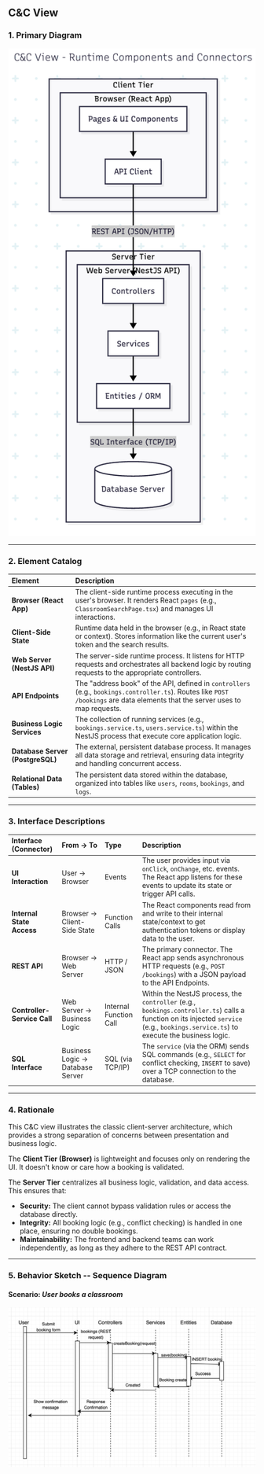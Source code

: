 ## C&C View

### 1. Primary Diagram

![UML Component Diagram - CQC View](C&C.png)

---

### 2. Element Catalog

| Element | Description |
| :--- | :--- |
| **Browser (React App)** | The client-side runtime process executing in the user's browser. It renders React `pages` (e.g., `ClassroomSearchPage.tsx`) and manages UI interactions. |
| **Client-Side State** | Runtime data held in the browser (e.g., in React state or context). Stores information like the current user's token and the search results. |
| **Web Server (NestJS API)** | The server-side runtime process. It listens for HTTP requests and orchestrates all backend logic by routing requests to the appropriate controllers. |
| **API Endpoints** | The "address book" of the API, defined in `controllers` (e.g., `bookings.controller.ts`). Routes like `POST /bookings` are data elements that the server uses to map requests. |
| **Business Logic Services** | The collection of running services (e.g., `bookings.service.ts`, `users.service.ts`) within the NestJS process that execute core application logic. |
| **Database Server (PostgreSQL)** | The external, persistent database process. It manages all data storage and retrieval, ensuring data integrity and handling concurrent access. |
| **Relational Data (Tables)** | The persistent data stored within the database, organized into tables like `users`, `rooms`, `bookings`, and `logs`. |

---

### 3. Interface Descriptions

| Interface (Connector) | From &rarr; To | Type | Description |
| :--- | :--- | :--- | :--- |
| **UI Interaction** | User &rarr; Browser | Events | The user provides input via `onClick`, `onChange`, etc. events. The React app listens for these events to update its state or trigger API calls. |
| **Internal State Access** | Browser &rarr; Client-Side State | Function Calls | The React components read from and write to their internal state/context to get authentication tokens or display data to the user. |
| **REST API** | Browser &rarr; Web Server | HTTP / JSON | The primary connector. The React app sends asynchronous HTTP requests (e.g., `POST /bookings`) with a JSON payload to the API Endpoints. |
| **Controller-Service Call** | Web Server &rarr; Business Logic | Internal Function Call | Within the NestJS process, the `controller` (e.g., `bookings.controller.ts`) calls a function on its injected `service` (e.g., `bookings.service.ts`) to execute the business logic. |
| **SQL Interface** | Business Logic &rarr; Database Server | SQL (via TCP/IP) | The `service` (via the ORM) sends SQL commands (e.g., `SELECT` for conflict checking, `INSERT` to save) over a TCP connection to the database. |



---

### 4. Rationale

This C&C view illustrates the classic client-server architecture, which provides a strong separation of concerns between presentation and business logic.

The **Client Tier (Browser)** is lightweight and focuses only on rendering the UI. It doesn't know or care how a booking is validated.

The **Server Tier** centralizes all business logic, validation, and data access. This ensures that:

- **Security:** The client cannot bypass validation rules or access the database directly.  
- **Integrity:** All booking logic (e.g., conflict checking) is handled in one place, ensuring no double bookings.  
- **Maintainability:** The frontend and backend teams can work independently, as long as they adhere to the REST API contract.


---


### 5. Behavior Sketch -- Sequence Diagram

#### Scenario: *User books a classroom*
![Sequence Diagram - CQC View](module-sequence.png)